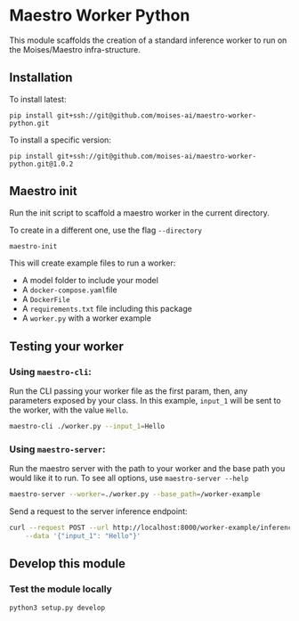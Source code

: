 # Maestro Worker Python

This module scaffolds the creation of a standard inference worker to run on the Moises/Maestro infra-structure.

## Installation
To install latest:
```
pip install git+ssh://git@github.com/moises-ai/maestro-worker-python.git
```

To install a specific version:
```
pip install git+ssh://git@github.com/moises-ai/maestro-worker-python.git@1.0.2
```

## Maestro init
Run the init script to scaffold a maestro worker in the current directory. 

To create in a different one, use the flag `--directory`

```bash
maestro-init
```

This will create example files to run a worker:
  - A model folder to include your model
  - A `docker-compose.yaml`file
  - A `DockerFile`
  - A `requirements.txt` file including this package
  - A `worker.py` with a worker example

## Testing your worker

### Using `maestro-cli`:

Run the CLI passing your worker file as the first param, then, any parameters exposed by your class. In this example, `input_1` will be sent to the worker, with the value `Hello`.

```bash
maestro-cli ./worker.py --input_1=Hello
```

### Using `maestro-server`:

Run the maestro server with the path to your worker and the base path you would like it to run. To see all options, use `maestro-server --help`

```bash
maestro-server --worker=./worker.py --base_path=/worker-example
```

Send a request to the server inference endpoint:

```bash
curl --request POST --url http://localhost:8000/worker-example/inference  --header 'Content-Type: application/json' \
    --data '{"input_1": "Hello"}'
```

## Develop this module

### Test the module locally
```bash
python3 setup.py develop
```